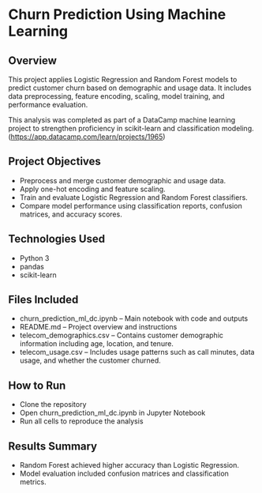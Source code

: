 # Churn Prediction Using Machine Learning
## Overview
This project applies Logistic Regression and Random Forest models to predict customer churn based on demographic and usage data. It includes data preprocessing, feature encoding, scaling, model training, and performance evaluation.

This analysis was completed as part of a DataCamp machine learning project to strengthen proficiency in scikit-learn and classification modeling. (https://app.datacamp.com/learn/projects/1965)

## Project Objectives
- Preprocess and merge customer demographic and usage data.
- Apply one-hot encoding and feature scaling.
- Train and evaluate Logistic Regression and Random Forest classifiers.
- Compare model performance using classification reports, confusion matrices, and accuracy scores.

## Technologies Used
- Python 3
- pandas
- scikit-learn

## Files Included
- churn_prediction_ml_dc.ipynb – Main notebook with code and outputs
- README.md – Project overview and instructions
- telecom_demographics.csv – Contains customer demographic information including age, location, and tenure.
- telecom_usage.csv – Includes usage patterns such as call minutes, data usage, and whether the customer churned.

## How to Run
- Clone the repository
- Open churn_prediction_ml_dc.ipynb in Jupyter Notebook
- Run all cells to reproduce the analysis

## Results Summary
- Random Forest achieved higher accuracy than Logistic Regression.
- Model evaluation included confusion matrices and classification metrics.
